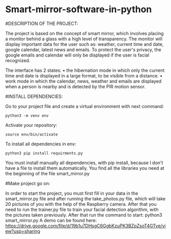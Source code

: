 # Smart-mirror-software-in-python

#DESCRIPTION OF THE PROJECT:

The project is based on the concept of smart mirror, which involves placing a monitor behind a glass with a high level of transparency. The monitor will display important data for the user such as: weather, current time and date, google calendar, latest news and emails. To protect the user's privacy, the google emails and calendar will only be displayed if the user is facial recognized.

The interface has 2 states:
•	the hibernation mode in which only the current time and date is displayed in a large format, to be visible from a distance.
•	 work mode in which the calendar, news, weather and emails are displayed when a person is nearby and is detected by the PIR motion sensor.

#INSTALL DEPENDENCIES:

Go to your project file and create a virtual environment with next command:

	python3 -m venv env
	
Activate your repository:

	source env/bin/activate
To install all dependencies in env:

	python3 pip install requirments.py

You must install manually all dependencies, with pip install, because I don't have a file to install them automatically. You find all the libraries you need at the beginning of the file smart_mirror.py
	
#Make project go on:

In order to start the project, you must first fill in your data in the smart_mirror.py file and after running the take_photos.py file, which will take 20 pictures of you with the help of the Raspberry camera. After that you need to run the trainer.py file to train your facial detection algorithm, with the pictures taken previously. After that run the command to start:
	python3 smart_mirror.py
A demo can be found here: https://drive.google.com/file/d/19b1u7DHsgC6GgbKzuPK3BZpZsoT4GTve/view?usp=sharing

